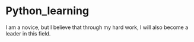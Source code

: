 # Python_learning
I am a novice, but I believe that through my hard work, I will also become a leader in this field.

